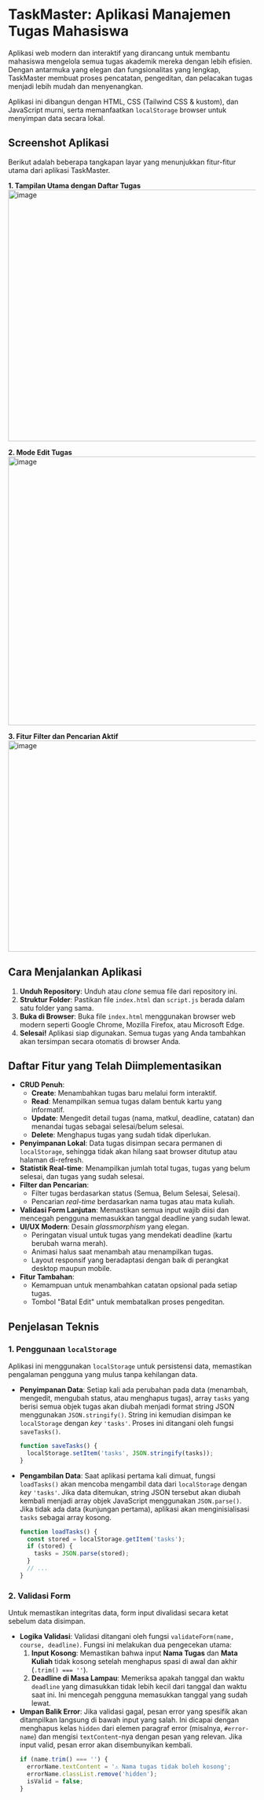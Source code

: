 # TaskMaster: Aplikasi Manajemen Tugas Mahasiswa

Aplikasi web modern dan interaktif yang dirancang untuk membantu mahasiswa mengelola semua tugas akademik mereka dengan lebih efisien. Dengan antarmuka yang elegan dan fungsionalitas yang lengkap, TaskMaster membuat proses pencatatan, pengeditan, dan pelacakan tugas menjadi lebih mudah dan menyenangkan.

Aplikasi ini dibangun dengan HTML, CSS (Tailwind CSS & kustom), dan JavaScript murni, serta memanfaatkan `localStorage` browser untuk menyimpan data secara lokal.

## Screenshot Aplikasi

Berikut adalah beberapa tangkapan layar yang menunjukkan fitur-fitur utama dari aplikasi TaskMaster.

**1. Tampilan Utama dengan Daftar Tugas**
<img width="600" height="512" alt="image" src="https://github.com/user-attachments/assets/fdced66a-7949-498d-9b9d-1c932f3d49f4" />


**2. Mode Edit Tugas**
<img width="881" height="547" alt="image" src="https://github.com/user-attachments/assets/407ecbf7-2715-416d-a5d5-c2ee65f32880" />


**3. Fitur Filter dan Pencarian Aktif**
<img width="532" height="430" alt="image" src="https://github.com/user-attachments/assets/dba85e12-9b52-4cab-8252-577cbb6b396b" />


## Cara Menjalankan Aplikasi

1.  **Unduh Repository**: Unduh atau *clone* semua file dari repository ini.
2.  **Struktur Folder**: Pastikan file `index.html` dan `script.js` berada dalam satu folder yang sama.
3.  **Buka di Browser**: Buka file `index.html` menggunakan browser web modern seperti Google Chrome, Mozilla Firefox, atau Microsoft Edge.
4.  **Selesai\!** Aplikasi siap digunakan. Semua tugas yang Anda tambahkan akan tersimpan secara otomatis di browser Anda.

## Daftar Fitur yang Telah Diimplementasikan

  -  **CRUD Penuh**:
      - **Create**: Menambahkan tugas baru melalui form interaktif.
      - **Read**: Menampilkan semua tugas dalam bentuk kartu yang informatif.
      - **Update**: Mengedit detail tugas (nama, matkul, deadline, catatan) dan menandai tugas sebagai selesai/belum selesai.
      - **Delete**: Menghapus tugas yang sudah tidak diperlukan.
  -  **Penyimpanan Lokal**: Data tugas disimpan secara permanen di `localStorage`, sehingga tidak akan hilang saat browser ditutup atau halaman di-refresh.
  -  **Statistik Real-time**: Menampilkan jumlah total tugas, tugas yang belum selesai, dan tugas yang sudah selesai.
  -  **Filter dan Pencarian**:
      - Filter tugas berdasarkan status (Semua, Belum Selesai, Selesai).
      - Pencarian *real-time* berdasarkan nama tugas atau mata kuliah.
  -  **Validasi Form Lanjutan**: Memastikan semua input wajib diisi dan mencegah pengguna memasukkan tanggal deadline yang sudah lewat.
  -  **UI/UX Modern**:
         Desain *glassmorphism* yang elegan.
      - Peringatan visual untuk tugas yang mendekati deadline (kartu berubah warna merah).
      - Animasi halus saat menambah atau menampilkan tugas.
      - Layout responsif yang beradaptasi dengan baik di perangkat desktop maupun mobile.
  -  **Fitur Tambahan**:
      - Kemampuan untuk menambahkan catatan opsional pada setiap tugas.
      - Tombol "Batal Edit" untuk membatalkan proses pengeditan.

## Penjelasan Teknis

### 1\. Penggunaan `localStorage`

Aplikasi ini menggunakan `localStorage` untuk persistensi data, memastikan pengalaman pengguna yang mulus tanpa kehilangan data.

  - **Penyimpanan Data**: Setiap kali ada perubahan pada data (menambah, mengedit, mengubah status, atau menghapus tugas), array `tasks` yang berisi semua objek tugas akan diubah menjadi format string JSON menggunakan `JSON.stringify()`. String ini kemudian disimpan ke `localStorage` dengan *key* `'tasks'`. Proses ini ditangani oleh fungsi `saveTasks()`.
    ```javascript
    function saveTasks() {
      localStorage.setItem('tasks', JSON.stringify(tasks));
    }
    ```
  - **Pengambilan Data**: Saat aplikasi pertama kali dimuat, fungsi `loadTasks()` akan mencoba mengambil data dari `localStorage` dengan *key* `'tasks'`. Jika data ditemukan, string JSON tersebut akan diubah kembali menjadi array objek JavaScript menggunakan `JSON.parse()`. Jika tidak ada data (kunjungan pertama), aplikasi akan menginisialisasi `tasks` sebagai array kosong.
    ```javascript
    function loadTasks() {
      const stored = localStorage.getItem('tasks');
      if (stored) {
        tasks = JSON.parse(stored);
      }
      // ...
    }
    ```

### 2\. Validasi Form

Untuk memastikan integritas data, form input divalidasi secara ketat sebelum data disimpan.

  - **Logika Validasi**: Validasi ditangani oleh fungsi `validateForm(name, course, deadline)`. Fungsi ini melakukan dua pengecekan utama:
    1.  **Input Kosong**: Memastikan bahwa input **Nama Tugas** dan **Mata Kuliah** tidak kosong setelah menghapus spasi di awal dan akhir (`.trim() === ''`).
    2.  **Deadline di Masa Lampau**: Memeriksa apakah tanggal dan waktu `deadline` yang dimasukkan tidak lebih kecil dari tanggal dan waktu saat ini. Ini mencegah pengguna memasukkan tanggal yang sudah lewat.
  - **Umpan Balik Error**: Jika validasi gagal, pesan error yang spesifik akan ditampilkan langsung di bawah input yang salah. Ini dicapai dengan menghapus kelas `hidden` dari elemen paragraf error (misalnya, `#error-name`) dan mengisi `textContent`-nya dengan pesan yang relevan. Jika input valid, pesan error akan disembunyikan kembali.
    ```javascript
    if (name.trim() === '') {
      errorName.textContent = '⚠️ Nama tugas tidak boleh kosong';
      errorName.classList.remove('hidden');
      isValid = false;
    }
    ```
